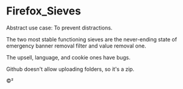 # Firefox_Sieves

Abstract use case: To prevent distractions. 

The two most stable functioning sieves are the never-ending state of emergency banner removal filter and value removal one. 

The upsell, language, and cookie ones have bugs.

Github doesn't allow uploading folders, so it's a zip.

©²
